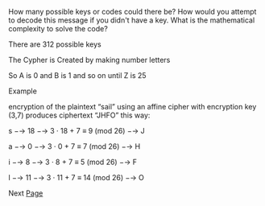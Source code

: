 How many possible keys or codes could there be? How would you attempt to decode this message if you didn't have a key. What is the mathematical complexity to solve the code?

There are 312 possible keys

The Cypher is Created by making number letters

So A is 0 and B is 1 and so on until Z is 25

Example 

encryption of the plaintext “sail” using an affine cipher with encryption key (3,7)
produces ciphertext “JHFO” this way:

s −→ 18 −→ 3 · 18 + 7 ≡ 9 (mod 26) −→ J

a −→ 0 −→ 3 · 0 + 7 ≡ 7 (mod 26) −→ H

i −→ 8 −→ 3 · 8 + 7 ≡ 5 (mod 26) −→ F

l −→ 11 −→ 3 · 11 + 7 ≡ 14 (mod 26) −→ O

Next [Page](https://github.com/EPHS-CyberSecurity-2020-Hour3/CipherProject/blob/Affine_Cipher/Affine_Cipher_Mathematical.md)
